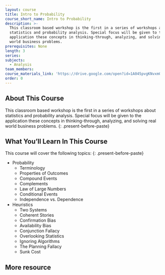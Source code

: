 ```yaml
---
layout: course
title: Intro to Probability
course_short_name: Intro to Probability
description: >-
  This classroom based workshop is the first in a series of workshops about
  statistics and probability analysis. Special focus will be given to the
  application these concepts in thinking-through, analyzing, and solving real
  world business problems.
prerequisites: None
length: 3
series:
subjects:
  - Analysis
team_members:
course_materials_link: 'https://drive.google.com/open?id=1A045pvgKNvxmO2fW7ER3Gs0KFeTOsr7E'
order: 0
---
```


## About This Course

This classroom based workshop is the first in a series of workshops about statistics and probability analysis. Special focus will be given to the application these concepts in thinking-through, analyzing, and solving real world business problems.
{: .present-before-paste}

## What You’ll Learn In This Course

This course will cover the following topics:
{: .present-before-paste}

* Probability
  * Terminology
  * Properties of Outcomes
  * Compound Events
  * Complements
  * Law of Large Numbers
  * Conditional Events
  * Independence vs. Dependence
* Heuristics
  * Two Systems
  * Coherent Stories
  * Confirmation Bias
  * Availability Bias
  * Conjunction Fallacy
  * Overlooking Statistics
  * Ignoring Algorithms
  * The Planning Fallacy
  * Sunk Cost

## More resource